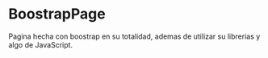# BoostrapPage
Pagina hecha con boostrap en su totalidad, ademas de utilizar su librerias y algo de JavaScript.
